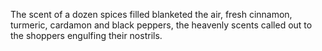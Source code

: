 The scent of a dozen spices filled blanketed the air, fresh cinnamon, turmeric, cardamon and black peppers, the heavenly scents called out to the shoppers engulfing their nostrils.  